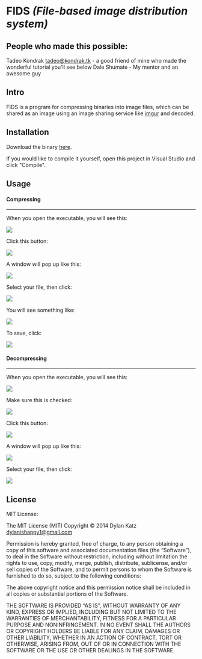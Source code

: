 FIDS *(File-based image distribution system)*
====
People who made this possible:
---
Tadeo Kondrak <tadeo@kondrak.tk> - a good friend of mine who made the wonderful tutorial you'll see below
Dale Shumate - My mentor and an awesome guy

Intro
---
FIDS is a program for compressing binaries into image files, which can be shared as an image using an image sharing service like [imgur](http://imgur.com) and decoded.

Installation
---
Download the binary [here](https://github.com/Plazmaz/FIDS/releases/download/v0.1/FIDS.v0.1.zip "5.5KB").

If you would like to compile it yourself, open this project in Visual Studio and click "Compile".

Usage
---

#### Compressing

---

When you open the executable, you will see this:

![](http://i.imgur.com/56h2Rcg.png)

Click this button:

![](http://i.imgur.com/1ukiE0U.png)

A window will pop up like this:

![](http://i.imgur.com/hfULGgi.png)

Select your file, then click:

![](http://i.imgur.com/3DVmRu9.png)

You will see something like:

![](http://i.imgur.com/ZM5I2nx.png)

To save, click:

![](http://i.imgur.com/3DVmRu9.png)

#### Decompressing

---

When you open the executable, you will see this:

![](http://i.imgur.com/56h2Rcg.png)

Make sure this is checked:

![](http://i.imgur.com/bzbv4Lj.png)

Click this button:

![](http://i.imgur.com/1ukiE0U.png)

A window will pop up like this:

![](http://i.imgur.com/hfULGgi.png)

Select your file, then click:

![](http://i.imgur.com/3DVmRu9.png)

License
---

MIT License:

The MIT License (MIT)
Copyright © 2014 Dylan Katz <dylanishappy1@gmail.com>

Permission is hereby granted, free of charge, to any person obtaining a copy of this software and associated documentation files (the “Software”), to deal in the Software without restriction, including without limitation the rights to use, copy, modify, merge, publish, distribute, sublicense, and/or sell copies of the Software, and to permit persons to whom the Software is furnished to do so, subject to the following conditions:

The above copyright notice and this permission notice shall be included in all copies or substantial portions of the Software.

THE SOFTWARE IS PROVIDED “AS IS”, WITHOUT WARRANTY OF ANY KIND, EXPRESS OR IMPLIED, INCLUDING BUT NOT LIMITED TO THE WARRANTIES OF MERCHANTABILITY, FITNESS FOR A PARTICULAR PURPOSE AND NONINFRINGEMENT. IN NO EVENT SHALL THE AUTHORS OR COPYRIGHT HOLDERS BE LIABLE FOR ANY CLAIM, DAMAGES OR OTHER LIABILITY, WHETHER IN AN ACTION OF CONTRACT, TORT OR OTHERWISE, ARISING FROM, OUT OF OR IN CONNECTION WITH THE SOFTWARE OR THE USE OR OTHER DEALINGS IN THE SOFTWARE.

